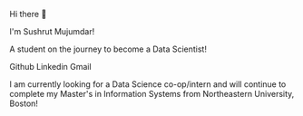 Hi there 👋

I'm Sushrut Mujumdar!

A student on the journey to become a Data Scientist!

Github Linkedin Gmail

I am currently looking for a Data Science co-op/intern  and will continue to complete my Master's in Information Systems from Northeastern University, Boston!
